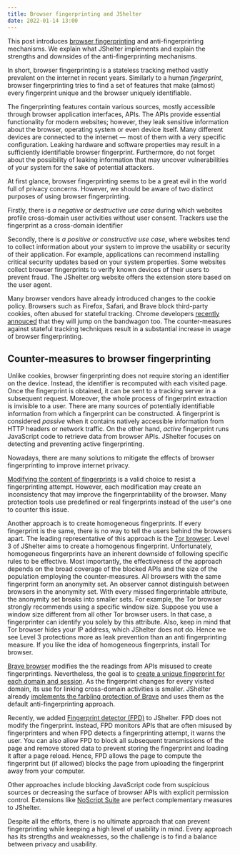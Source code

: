 ```yaml
---
title: Browser fingerprinting and JShelter
date: 2022-01-14 13:00
---
```


This post introduces [browser fingerprinting](https://arxiv.org/pdf/1905.01051.pdf) and anti-fingerprinting mechanisms. We explain what JShelter implements and explain the strengths and downsides of the anti-fingerprinting mechanisms.

In short, browser fingerprinting is a stateless tracking method vastly prevalent on the internet in recent years. Similarly to a human *fingerprint*, browser fingerprinting tries to find a set of features that make (almost) every fingerprint unique and the browser uniquely identifiable. 

The fingerprinting features contain various sources, mostly accessible through browser application interfaces, APIs. The APIs provide essential functionality for modern websites; however, they leak sensitive information about the browser, operating system or even device itself. Many different devices are connected to the internet — most of them with a very specific configuration. Leaking hardware and software properties may result in a sufficiently identifiable browser fingerprint. Furthermore, do not forget about the possibility of leaking information that may uncover vulnerabilities of your system for the sake of potential attackers.

At first glance, browser fingerprinting seems to be a great evil in the world full of privacy concerns. However, we should be aware of two distinct purposes of using browser fingerprinting.

Firstly, there is *a negative or destructive use case* during which websites profile cross-domain user activities without user consent. Trackers use the fingerprint as a cross-domain identifier

Secondly, there is *a positive or constructive use case*, where websites tend to collect information about your system to improve the usability or security of their application. For example, applications can recommend installing critical security updates based on your system properties. Some websites collect browser fingerprints to verify known devices of their users to prevent fraud. The JShelter.org website offers the extension store based on the user agent.

Many browser vendors have already introduced changes to the cookie policy. Browsers such as Firefox, Safari, and Brave block third-party cookies, often abused for stateful tracking. Chrome developers [recently annouced](https://blog.google/products/chrome/updated-timeline-privacy-sandbox-milestones/) that they will jump on the bandwagon too. The counter-measures against stateful tracking techniques result in a substantial increase in usage of browser fingerprinting. 

## Counter-measures to browser fingerprinting

Unlike cookies, browser fingerprinting does not require storing an identifier on the device. Instead, the identifier is recomputed with each visited page. Once the fingerprint is obtained, it can be sent to a tracking server in a subsequent request. Moreover, the whole process of fingerprint extraction is invisible to a user. There are many sources of potentially identifiable information from which a fingerprint can be constructed. A fingerprint is considered *passive* when it contains natively accessible information from HTTP headers or network traffic. On the other hand, *active* fingerprint runs JavaScript code to retrieve data from browser APIs. JShelter focuses on detecting and preventing active fingerprinting.

Nowadays, there are many solutions to mitigate the effects of browser fingerprinting to improve internet privacy.

[Modifying the content of fingerprints](/farbling/) is a valid choice to resist a fingerprinting attempt. However, each modification may create an inconsistency that may improve the fingerprintability of the browser. Many protection tools use predefined or real fingerprints instead of the user's one to counter this issue.

Another approach is to create homogeneous fingerprints. If every fingerprint is the same, there is no way to tell the users behind the browsers apart. The leading representative of this approach is the [Tor browser](https://www.torproject.org/). Level 3 of JShelter aims to create a homogenous fingerprint. Unfortunately, homogeneous fingerprints have an inherent downside of following specific rules to be effective. Most importantly, the effectiveness of the approach depends on the broad coverage of the blocked APIs and the size of the population employing the counter-measures. All browsers with the same fingerprint form an anonymity set. An observer cannot distinguish between browsers in the anonymity set. With every missed fingerprintable attribute, the anonymity set breaks into smaller sets. For example, the Tor browser strongly recommends using a specific window size. Suppose you use a window size different from all other Tor browser users. In that case, a fingerprinter can identify you solely by this attribute. Also, keep in mind that Tor browser hides your IP address, which JShelter does not do. Hence we see Level 3 protections more as leak prevention than an anti fingerprinting measure. If you like the idea of homogeneous fingerprints, install Tor browser.

[Brave browser](https://brave.com/) modifies the the readings from APIs misused to create fingerprintings. Nevertheless, the goal is to [create a unique fingerprint for each domain and session](/farbling/). As the fingerprint changes for every visited domain, its use for linking cross-domain activities is smaller. JShelter already [implements the farbling protection of Brave](/farbling/) and uses them as the default anti-fingerprinting approach.

Recently, we added [Fingerprint detector (FPD)](/fpdetection/) to JShelter. FPD does not modify the fingerprint. Instead, FPD monitors APIs that are often misused by fingerprinters and when FPD detects a fingerprinting attempt, it warns the user. You can also allow FPD to block all subsequent transmissions of the page and remove stored data to prevent storing the fingerprint and loading it after a page reload. Hence, FPD allows the page to compute the fingerprint but (if allowed) blocks the page from uploading the fingerprint away from your computer.

Other approaches include blocking JavaScript code from suspicious sources or decreasing the surface of browser APIs with explicit permission control. Extensions like [NoScript Suite](https://noscript.net/) are perfect complementary measures to JShelter.

Despite all the efforts, there is no ultimate approach that can prevent fingerprinting while keeping a high level of usability in mind. Every approach has its strengths and weaknesses, so the challenge is to find a balance between privacy and usability.
